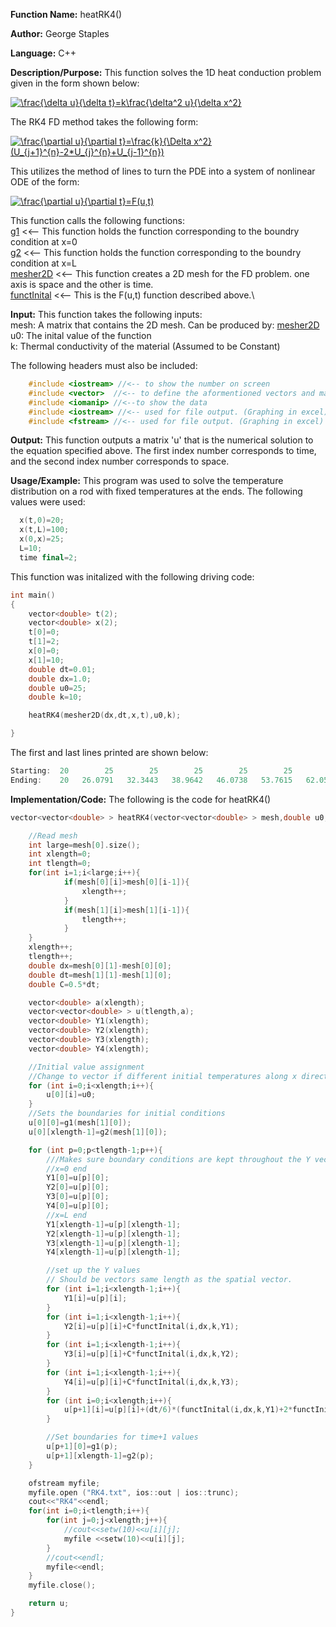 **Function Name:**          heatRK4()

**Author:** George Staples

**Language:** C++

**Description/Purpose:** This function solves the 1D heat conduction problem given in the form shown below:

<a href="https://www.codecogs.com/eqnedit.php?latex=\frac{\delta&space;u}{\delta&space;t}=k\frac{\delta^2&space;u}{\delta&space;x^2}" target="_blank"><img src="https://latex.codecogs.com/gif.latex?\frac{\delta&space;u}{\delta&space;t}=k\frac{\delta^2&space;u}{\delta&space;x^2}" title="\frac{\delta u}{\delta t}=k\frac{\delta^2 u}{\delta x^2}" /></a>

The RK4 FD method takes the following form:

<a href="https://www.codecogs.com/eqnedit.php?latex=\frac{\partial&space;u}{\partial&space;t}=\frac{k}{\Delta&space;x^2}(U_{j&plus;1}^{n}-2*U_{j}^{n}&plus;U_{j-1}^{n})" target="_blank"><img src="https://latex.codecogs.com/gif.latex?\frac{\partial&space;u}{\partial&space;t}=\frac{k}{\Delta&space;x^2}(U_{j&plus;1}^{n}-2*U_{j}^{n}&plus;U_{j-1}^{n})" title="\frac{\partial u}{\partial t}=\frac{k}{\Delta x^2}(U_{j+1}^{n}-2*U_{j}^{n}+U_{j-1}^{n})" /></a>

This utilizes the method of lines to turn the PDE into a system of nonlinear ODE of the form:

<a href="https://www.codecogs.com/eqnedit.php?latex=\frac{\partial&space;u}{\partial&space;t}=F(u,t)" target="_blank"><img src="https://latex.codecogs.com/gif.latex?\frac{\partial&space;u}{\partial&space;t}=F(u,t)" title="\frac{\partial u}{\partial t}=F(u,t)" /></a>

This function calls the following functions:\
[g1](https://georgest347.github.io/MATH-5620/softwareManual/HW7/g1) <<-- This function holds the function corresponding to the boundry condition at x=0\
[g2](https://georgest347.github.io/MATH-5620/softwareManual/HW7/g2) <<-- This function holds the function corresponding to the boundry condition at x=L\
[mesher2D](https://georgest347.github.io/MATH-5620/softwareManual/HW3/mesher2D) <<-- This function creates a 2D mesh for the FD problem. one axis is space and the other is time.\
[functInital](https://georgest347.github.io/MATH-5620/softwareManual/HW7/functInital) <<-- This is the F(u,t) function described above.\

**Input:** This function takes the following inputs:\
mesh: A matrix that contains the 2D mesh. Can be produced by: [mesher2D](https://georgest347.github.io/MATH-5620/softwareManual/HW3/mesher2D)\
u0: The inital value of the function\
k: Thermal conductivity of the material (Assumed to be Constant)
  
The following headers must also be included:
  ```c++
      #include <iostream> //<-- to show the number on screen
      #include <vector>  //<-- to define the aformentioned vectors and matricies
      #include <iomanip> //<--to show the data
      #include <iostream> //<-- used for file output. (Graphing in excel)
      #include <fstream> //<-- used for file output. (Graphing in excel)
  ```

**Output:** This function outputs a matrix 'u' that is the numerical solution to the equation specified above. The first index number corresponds to time, and the second index number corresponds to space.
	
**Usage/Example:**
This program was used to solve the temperature distribution on a rod with fixed temperatures at the ends. The following values were used:

```c++
  x(t,0)=20;
  x(t,L)=100;
  x(0,x)=25;
  L=10;
  time final=2;
```

This function was initalized with the following driving code:
```c++
int main()
{
    vector<double> t(2);
    vector<double> x(2);
    t[0]=0;
    t[1]=2;
    x[0]=0;
    x[1]=10;
    double dt=0.01;
    double dx=1.0;
    double u0=25;
    double k=10;

    heatRK4(mesher2D(dx,dt,x,t),u0,k);

}
```

The first and last lines printed are shown below:

```c++
Starting:  20        25        25        25        25        25        25        25        25        25       100
Ending:    20   26.0791   32.3443   38.9642   46.0738   53.7615   62.0599   70.9417   80.3219   90.0652       100 
```

**Implementation/Code:** The following is the code for heatRK4()
```c++
vector<vector<double> > heatRK4(vector<vector<double> > mesh,double u0,double k){

    //Read mesh
	int large=mesh[0].size();
	int xlength=0;
	int tlength=0;
	for(int i=1;i<large;i++){
            if(mesh[0][i]>mesh[0][i-1]){
                xlength++;
            }
            if(mesh[1][i]>mesh[1][i-1]){
                tlength++;
            }
	}
	xlength++;
	tlength++;
	double dx=mesh[0][1]-mesh[0][0];
	double dt=mesh[1][1]-mesh[1][0];
	double C=0.5*dt;

    vector<double> a(xlength);
    vector<vector<double> > u(tlength,a);
	vector<double> Y1(xlength);
    vector<double> Y2(xlength);
    vector<double> Y3(xlength);
    vector<double> Y4(xlength);

    //Initial value assignment
    //Change to vector if different initial temperatures along x direction
    for (int i=0;i<xlength;i++){
        u[0][i]=u0;
    }
    //Sets the boundaries for initial conditions
    u[0][0]=g1(mesh[1][0]);
    u[0][xlength-1]=g2(mesh[1][0]);

    for (int p=0;p<tlength-1;p++){
        ///Makes sure boundary conditions are kept throughout the Y vectors
        //x=0 end
        Y1[0]=u[p][0];
        Y2[0]=u[p][0];
        Y3[0]=u[p][0];
        Y4[0]=u[p][0];
        //x=L end
        Y1[xlength-1]=u[p][xlength-1];
        Y2[xlength-1]=u[p][xlength-1];
        Y3[xlength-1]=u[p][xlength-1];
        Y4[xlength-1]=u[p][xlength-1];

        //set up the Y values
        // Should be vectors same length as the spatial vector.
        for (int i=1;i<xlength-1;i++){
            Y1[i]=u[p][i];
        }
        for (int i=1;i<xlength-1;i++){
            Y2[i]=u[p][i]+C*functInital(i,dx,k,Y1);
        }
        for (int i=1;i<xlength-1;i++){
            Y3[i]=u[p][i]+C*functInital(i,dx,k,Y2);
        }
        for (int i=1;i<xlength-1;i++){
            Y4[i]=u[p][i]+C*functInital(i,dx,k,Y3);
        }
        for (int i=0;i<xlength;i++){
            u[p+1][i]=u[p][i]+(dt/6)*(functInital(i,dx,k,Y1)+2*functInital(i,dx,k,Y2)+2*functInital(i,dx,k,Y3)+functInital(i,dx,k,Y4));
        }

        //Set boundaries for time+1 values
        u[p+1][0]=g1(p);
        u[p+1][xlength-1]=g2(p);
    }

    ofstream myfile;
    myfile.open ("RK4.txt", ios::out | ios::trunc);
    cout<<"RK4"<<endl;
    for(int i=0;i<tlength;i++){
        for(int j=0;j<xlength;j++){
            //cout<<setw(10)<<u[i][j];
            myfile <<setw(10)<<u[i][j];
        }
        //cout<<endl;
        myfile<<endl;
	}
	myfile.close();

    return u;
}
```
